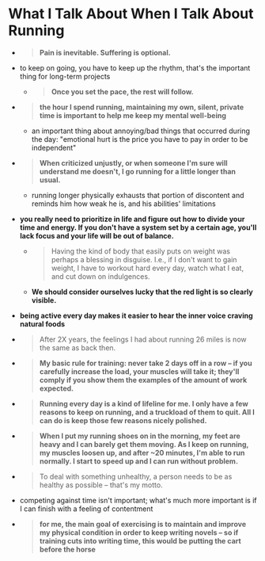 # What I Talk About When I Talk About Running

* > **Pain is inevitable. Suffering is optional.**

* to keep on going, you have to keep up the rhythm, that's the important thing for long-term projects

  * > **Once you set the pace, the rest will follow.**

* > **the hour I spend running, maintaining my own, silent, private time is important to help me keep my mental well-being**

  * an important thing about annoying/bad things that occurred during the day: "emotional hurt is the price you have to pay in order to be independent"

* > **When criticized unjustly, or when someone I'm sure will understand me doesn't, I go running for a little longer than usual.**

  * running longer physically exhausts that portion of discontent and reminds him how weak he is, and his abilities' limitations

* **you really need to prioritize in life and figure out how to divide your time and energy. If you don't have a system set by a certain age, you'll lack focus and your life will be out of balance.**

  * > Having the kind of body that easily puts on weight was perhaps a blessing in disguise. I.e., if I don't want to gain weight, I have to workout hard every day, watch what I eat, and cut down on indulgences.

  * **We should consider ourselves lucky that the red light is so clearly visible.**

* **being active every day makes it easier to hear the inner voice craving natural foods**

* > After 2X years, the feelings I had about running 26 miles is now the same as back then.

* > **My basic rule for training: never take 2 days off in a row – if you carefully increase the load, your muscles will take it; they'll comply if you show them the examples of the amount of work expected.**

* > **Running every day is a kind of lifeline for me. I only have a few reasons to keep on running, and a truckload of them to quit. All I can do is keep those few reasons nicely polished.**

* > **When I put my running shoes on in the morning, my feet are heavy and I can barely get them moving. As I keep on running, my muscles loosen up, and after ~20 minutes, I'm able to run normally. I start to speed up and I can run without problem.**

* > To deal with something unhealthy, a person needs to be as healthy as possible – that's my motto.

* competing against time isn't important; what's much more important is if I can finish with a feeling of contentment

* > **for me, the main goal of exercising is to maintain and improve my physical condition in order to keep writing novels – so if training cuts into writing time, this would be putting the cart before the horse**